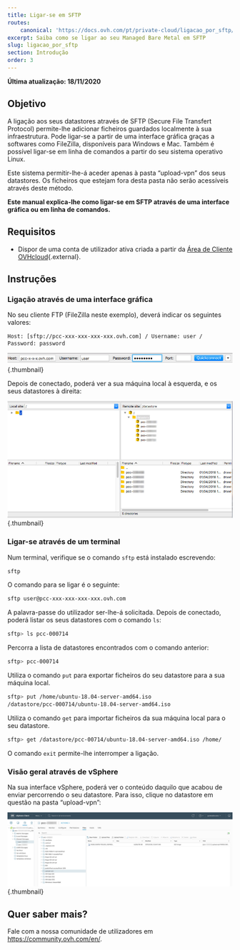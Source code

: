 ```yaml
---
title: Ligar-se em SFTP
routes:
    canonical: 'https://docs.ovh.com/pt/private-cloud/ligacao_por_sftp/'
excerpt: Saiba como se ligar ao seu Managed Bare Metal em SFTP
slug: ligacao_por_sftp
section: Introdução
order: 3
---
```


**Última atualização: 18/11/2020**

## Objetivo

A ligação aos seus datastores através de SFTP (Secure File Transfert Protocol) permite-lhe adicionar ficheiros guardados localmente à sua infraestrutura. Pode ligar-se a partir de uma interface gráfica graças a softwares como FileZilla, disponíveis para Windows e Mac. Também é possível ligar-se em linha de comandos a partir do seu sistema operativo Linux.

Este sistema permitir-lhe-á aceder apenas à pasta “upload-vpn” dos seus datastores. Os ficheiros que estejam fora desta pasta não serão acessíveis através deste método.

**Este manual explica-lhe como ligar-se em SFTP através de uma interface gráfica ou em linha de comandos.**

## Requisitos

- Dispor de uma conta de utilizador ativa criada a partir da [Área de Cliente OVHcloud](https://www.ovh.com/auth/?action=gotomanager&from=https://www.ovh.pt/&ovhSubsidiary=pt){.external}.

## Instruções

### Ligação através de uma interface gráfica

No seu cliente FTP (FileZilla neste exemplo), deverá indicar os seguintes valores:

```
Host: [sftp://pcc-xxx-xxx-xxx-xxx.ovh.com] / Username: user / Password: password
```

![Ligação SFTP](images/connection_sftp_filezilla_log.png){.thumbnail}

Depois de conectado, poderá ver a sua máquina local à esquerda, e os seus datastores à direita:

![Ligação em SFTP com FileZilla](images/connection_sftp_filezilla.png){.thumbnail}

### Ligar-se através de um terminal

Num terminal, verifique se o comando `sftp` está instalado escrevendo:

```sh
sftp
```

O comando para se ligar é o seguinte:

```sh
sftp user@pcc-xxx-xxx-xxx-xxx.ovh.com
```

A palavra-passe do utilizador ser-lhe-á solicitada. Depois de conectado, poderá listar os seus datastores com o comando `ls`:

```sh
sftp> ls pcc-000714
```

Percorra a lista de datastores encontrados com o comando anterior:

```sh
sftp> pcc-000714
```

Utiliza o comando `put` para exportar ficheiros do seu datastore para a sua máquina local.

```sh
sftp> put /home/ubuntu-18.04-server-amd64.iso
/datastore/pcc-000714/ubuntu-18.04-server-amd64.iso  
```

Utiliza o comando `get` para importar ficheiros da sua máquina local para o seu datastore.

```sh
sftp> get /datastore/pcc-00714/ubuntu-18.04-server-amd64.iso /home/
```

O comando `exit` permite-lhe interromper a ligação.

### Visão geral através de vSphere

Na sua interface vSphere, poderá ver o conteúdo daquilo que acabou de enviar percorrendo o seu datastore. Para isso, clique no datastore em questão na pasta “upload-vpn”:

![Ligação SFTP via vSphere](images/sftpconnection.png){.thumbnail}

## Quer saber mais?

Fale com a nossa comunidade de utilizadores em <https://community.ovh.com/en/>.
